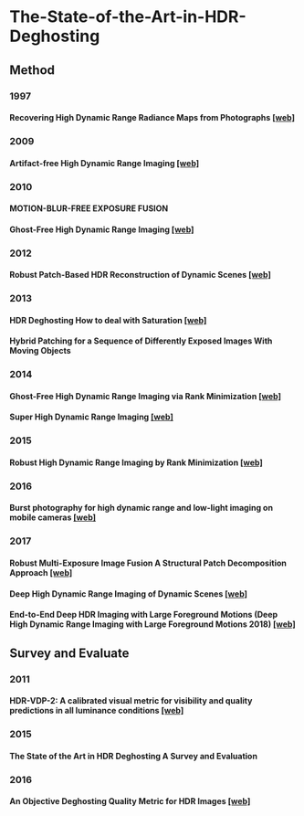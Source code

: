 # The-State-of-the-Art-in-HDR-Deghosting

## Method
### 1997
#### Recovering High Dynamic Range Radiance Maps from Photographs [[web]](https://www.pauldebevec.com/Research/HDR/)
### 2009
#### Artifact-free High Dynamic Range Imaging [[web]](http://alumni.soe.ucsc.edu/~orazio/deghost.html)
### 2010
#### MOTION-BLUR-FREE EXPOSURE FUSION
#### Ghost-Free High Dynamic Range Imaging [[web]](https://cv.snu.ac.kr/index.php/publication-international/)
### 2012
#### Robust Patch-Based HDR Reconstruction of Dynamic Scenes [[web]](http://cvc.ucsb.edu/graphics/Papers/Sen2012_PatchHDR/)
### 2013
#### HDR Deghosting How to deal with Saturation [[web]](http://www.cs.duke.edu/~junhu/CVPR2013/)
#### Hybrid Patching for a Sequence of Differently Exposed Images With Moving Objects
### 2014
#### Ghost-Free High Dynamic Range Imaging via Rank Minimization [[web]](http://cilab.pknu.ac.kr/research/rm_hdr.html)
#### Super High Dynamic Range Imaging [[web]](http://www.ok.sc.e.titech.ac.jp/res/SHDR/SHDR.html)
### 2015
#### Robust High Dynamic Range Imaging by Rank Minimization [[web]](http://web.mit.edu/taehyun/www/Research/RHDR/RHDR.htm)
### 2016
#### Burst photography for high dynamic range and low-light imaging on mobile cameras [[web]](https://hdrplusdata.org/)
### 2017
#### Robust Multi-Exposure Image Fusion A Structural Patch Decomposition Approach [[web]](https://ece.uwaterloo.ca/~k29ma/)
#### Deep High Dynamic Range Imaging of Dynamic Scenes [[web]](http://cseweb.ucsd.edu/~viscomp/projects/SIG17HDR/)
#### End-to-End Deep HDR Imaging with Large Foreground Motions (Deep High Dynamic Range Imaging with Large Foreground Motions 2018) [[web]](https://elliottwu.com/projects/hdr/)


## Survey and Evaluate
### 2011
#### HDR-VDP-2: A calibrated visual metric for visibility and quality predictions in all luminance conditions [[web]](https://www.cs.ubc.ca/nest/imager/tr/2011/Mantiuk_HDR-VDP-2/)
### 2015
#### The State of the Art in HDR Deghosting A Survey and Evaluation
### 2016
#### An Objective Deghosting Quality Metric for HDR Images [[web]](http://user.ceng.metu.edu.tr/~akyuz/files/eg2016/index.html)

